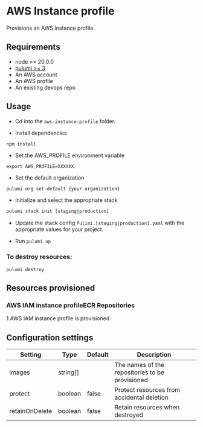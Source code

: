 # AWS Instance profile

Provisions an AWS Instance profile.

## Requirements

* node >= 20.0.0
* [pulumi >= 3](https://www.pulumi.com/docs/install/)
* An AWS account
* An AWS profile
* An existing devops repo

## Usage

* Cd into the `aws-instance-profile` folder.

* Install dependencies 

```
npm install
```

* Set the AWS_PROFILE environment variable

```
export AWS_PROFILE=XXXXXX
```

* Set the default organization 

```bash
pulumi org set-default {your organization}
```

* Initialize and select the appropriate stack

```bash
pulumi stack init [staging|production]
```

* Update the stack config `Pulimi.[staging|production].yaml` with the appropriate values for your project.

* Run `pulumi up`

### To destroy resources:

```
pulumi destroy
```

## Resources provisioned

### AWS IAM instance profileECR Repositories

1 AWS IAM instance profile is provisioned.

## Configuration settings

| Setting | Type | Default | Description |
|---------|------|---------|-------------|
| images  | string[] | | The names of the repositories to be provisioned |
| protect | boolean | false | Protect resources from accidental deletion |
| retainOnDelete | boolean | false | Retain resources when destroyed |
